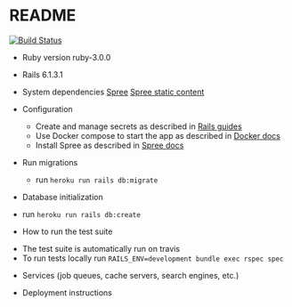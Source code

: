 # README
[![Build Status](https://travis-ci.com/LucaDev13/spree_docker_hekoku.svg?token=zVcspxHVN1YZiAsuEfi5&branch=master)](https://travis-ci.com/LucaDev13/spree_shop_melcado)

* Ruby version ruby-3.0.0
* Rails 6.1.3.1

* System dependencies
  [Spree](https://github.com/spree)
  [Spree static content](https://github.com/spree-contrib/spree_static_content)
* Configuration
  - Create and manage secrets as described in [Rails guides](https://guides.rubyonrails.org/security.html#environmental-security)
  - Use Docker compose to start the app as described in [Docker docs](https://docs.docker.com/compose/rails)
  - Install Spree as described in [Spree docs](https://github.com/spree/spree/tree/4-1-stable#installation-options)
* Run migrations
  - run `heroku run rails db:migrate`

* Database initialization
 - run `heroku run rails db:create`

* How to run the test suite
- The test suite is automatically run on travis
- To run tests locally run `RAILS_ENV=development bundle exec rspec spec`

* Services (job queues, cache servers, search engines, etc.)

* Deployment instructions

